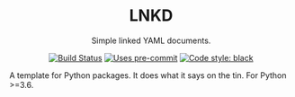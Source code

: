 <h1 align="center">LNKD</h1>
<p align="center">Simple linked YAML documents.</p>

<p align="center">
<a href="https://github.com/markdouthwaite/lnkd/actions"><img alt="Build Status" src="https://github.com/markdouthwaite/lnkd/workflows/Build/badge.svg"></a>
<a href="https://github.com/pre-commit/pre-commit"><img alt="Uses pre-commit" src="https://img.shields.io/badge/pre--commit-enabled-brightgreen?logo=pre-commit&logoColor=white"></a>
<a href="https://github.com/ambv/black"><img alt="Code style: black" src="https://img.shields.io/badge/Code%20Style-black-000000.svg"></a>
</p>

A template for Python packages. It does what it says on the tin. For Python >=3.6.
